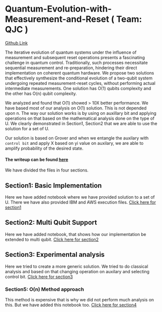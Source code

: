 # Quantum-Evolution-with-Measurement-and-Reset ( Team: QJC )

[Github Link](https://github.com/janhaviC/Quantum-Evolution-with-Measurement-and-Reset)

The iterative evolution of quantum systems under the influence of measurement and subsequent reset operations presents a fascinating challenge in quantum control. Traditionally, such processes necessitate sequential measurement and re-preparation, hindering their direct implementation on coherent quantum hardware. We propose two solutions that effectively synthesize the conditional evolution of a two-qubit system undergoing repeated measurement-reset cycles, without performing actual intermediate measurements. One solution has O(1) qubits complexity and the other has O(n) qubit complexity.

We analyzed and found that O(1) showed > 10X better performance. We have based most of our analysis on O(1) solution. This is not depended upon n. The way our solution works is by using on auxillary bit and applying operations on that based on the mathematical analysis done on the type of U. We clearly demonstrated in Section1, Section2 that we are able to use the solution for a set of U.

Our solution is based on Grover and when we entangle the auxilary with `control bit` and apply X based on yi value on auxilary, we are able to amplify probability of the desired state.

#### The writeup can be found [here](%5BFinal%5DQuantum%20Evolution%20with%20Measurement%20and%20Reset_%20Wells%20Fargo.pdf)
We have divided the files in four sections.

## Section1: Basic Implementation

Here we have added notebook where we have provided solution to a set of U. There we have also provided IBM and AWS execution files. [Click here for section1](Section1)

## Section2: Multi Qubit Support

Here we have added notebook, that shows how our implementation be extended to multi qubit. [Click here for section2](Section2)

## Section3: Experimental analysis

Here we tried to create a more generic solution. We tried to do classical analysis and based on that changing operation on auxilary and selecting control bit. [Click here for section3](Section3)

### Section5: O(n) Method approach

This method is expensive that is why we did not perform much analysis on this. But we have added this notebook too. [Click here for section4](Section4)
